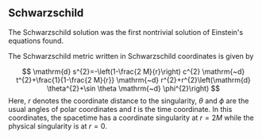 ## Schwarzschild

The Schwarzschild solution was the first nontrivial solution of Einstein's equations found.

The Schwarzschild metric written in Schwarzschild coordinates is given by

$$
\mathrm{d} s^{2}=-\left(1-\frac{2 M}{r}\right) c^{2} \mathrm{~d} t^{2}+\frac{1}{1-\frac{2 M}{r}} \mathrm{~d} r^{2}+r^{2}\left(\mathrm{d} \theta^{2}+\sin \theta \mathrm{~d} \phi^{2}\right)
$$
Here, $r$ denotes the coordinate distance to the singularity, $\theta$ and $\phi$ are the usual angles of polar coordinates and $t$ is the time coordinate. In this coordinates, the spacetime has a coordinate singularity at $r = 2M$ while the physical singularity is at $r = 0$.